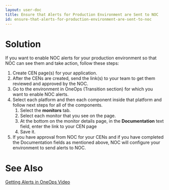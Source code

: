 ```yaml
---
layout: user-doc
title: Ensure that Alerts for Production Environment are Sent to NOC
id: ensure-that-alerts-for-production-environment-are-sent-to-noc
---
```


# Solution

If you want to enable NOC alerts for your production environment so that NOC can see them and take action, follow these steps:


1. Create CEN page(s) for your application. 
2. After the CENs are created, send the link(s) to your team to get them reviewed and approved by the NOC.
3. Go to the environment in OneOps (Transition section) for which you want to enable NOC alerts.
4. Select each platform and then each component inside that platform and follow next steps for all of the components.
    1. Select the **monitors** tab.
    2. Select each monitor that you see on the page.
    3. At the bottom on the monitor details page, in the **Documentation** text field, enter the link to your CEN page 
    4. Save it.
5. If you have approval from NOC for your CENs and if you have completed the Documentation fields as mentioned above, NOC will configure your environment to send alerts to NOC.

# See Also

<a href="/documentation/user/how-to/watch-notification.html">Getting Alerts in OneOps Video</a>
